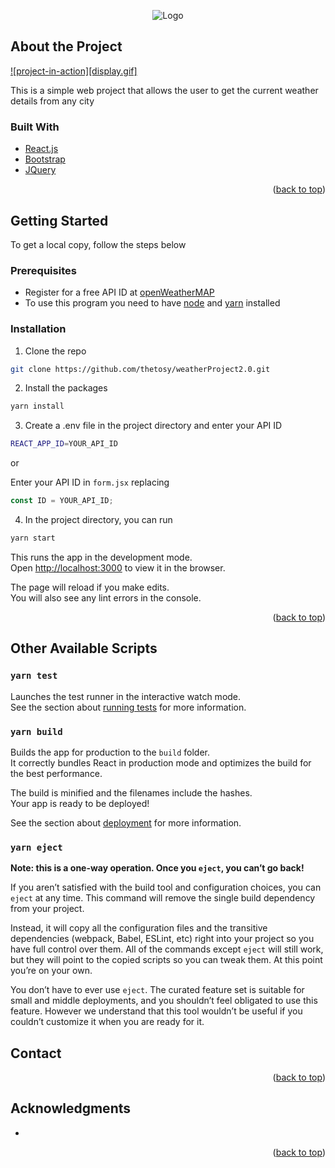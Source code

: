 <p align="center">
    <img src="images/logo.png" alt="Logo">
</p>

## About the Project

[![project-in-action][display.gif]](images/display.gif)

This is a simple web project that allows the user to get the current weather details from any city


### Built With
* [React.js](https://reactjs.org/)
* [Bootstrap](https://getbootstrap.com)
* [JQuery](https://jquery.com)


<p align="right">(<a href="#top">back to top</a>)</p>

<!-- GETTING STARTED -->
## Getting Started
<!-- Go to Add link if you can upload to heroku  --> 
To get a local copy, follow the steps below

### Prerequisites

* Register for a free API ID at [openWeatherMAP](https://openweathermap.org)
* To use this program you need to have [node](https://nodejs.org/) and [yarn](https://yarnpkg.com/getting-started/install)     installed

### Installation

1. Clone the repo 

```sh
git clone https://github.com/thetosy/weatherProject2.0.git
```

2. Install the packages
```sh
yarn install
```

3. Create a .env file in the project directory and enter your API ID
```sh
REACT_APP_ID=YOUR_API_ID
```

or 

Enter your API ID in `form.jsx` replacing 
```js
const ID = YOUR_API_ID;
```

4. In the project directory, you can run

```sh
yarn start
```
This runs the app in the development mode.\
Open [http://localhost:3000](http://localhost:3000) to view it in the browser.

The page will reload if you make edits.\
You will also see any lint errors in the console.

<p align="right">(<a href="#top">back to top</a>)</p>

## Other Available Scripts

### `yarn test`

Launches the test runner in the interactive watch mode.\
See the section about [running tests](https://facebook.github.io/create-react-app/docs/running-tests) for more information.

### `yarn build`

Builds the app for production to the `build` folder.\
It correctly bundles React in production mode and optimizes the build for the best performance.

The build is minified and the filenames include the hashes.\
Your app is ready to be deployed!

See the section about [deployment](https://facebook.github.io/create-react-app/docs/deployment) for more information.

### `yarn eject`

**Note: this is a one-way operation. Once you `eject`, you can’t go back!**

If you aren’t satisfied with the build tool and configuration choices, you can `eject` at any time. This command will remove the single build dependency from your project.

Instead, it will copy all the configuration files and the transitive dependencies (webpack, Babel, ESLint, etc) right into your project so you have full control over them. All of the commands except `eject` will still work, but they will point to the copied scripts so you can tweak them. At this point you’re on your own.

You don’t have to ever use `eject`. The curated feature set is suitable for small and middle deployments, and you shouldn’t feel obligated to use this feature. However we understand that this tool wouldn’t be useful if you couldn’t customize it when you are ready for it.


<!-- CONTACT -->
## Contact

<!-- Your Name - [Portfolio-Link](https://twitter.com/twitter_handle) - email@email_client.com -->

<!-- Project Link: [https://github.com/github_username/repo_name](https://github.com/github_username/repo_name) -->

<p align="right">(<a href="#top">back to top</a>)</p>

## Acknowledgments

* []()

<p align="right">(<a href="#top">back to top</a>)</p>

